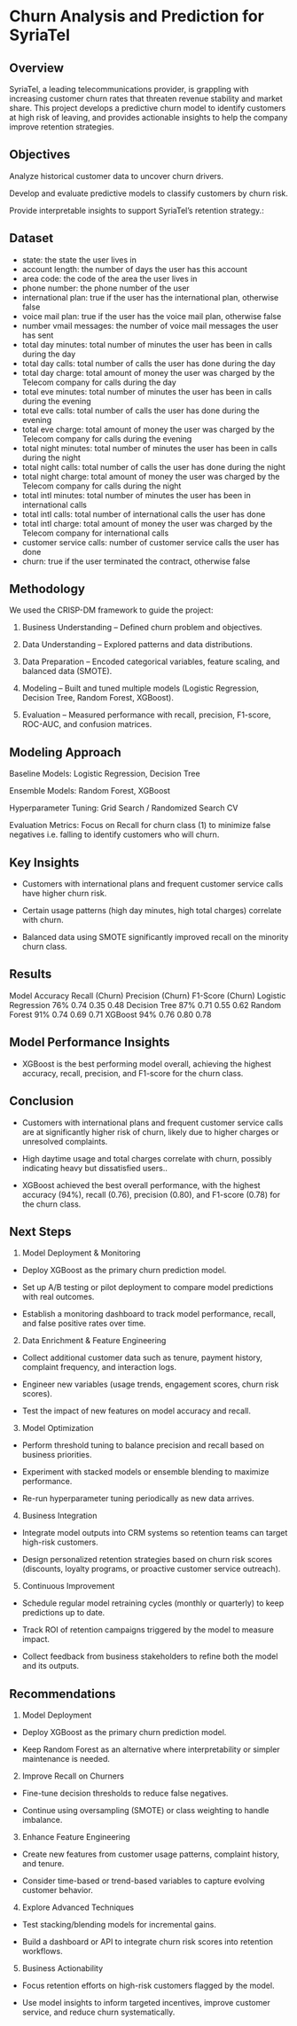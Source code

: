 # Churn Analysis and Prediction for SyriaTel

## Overview
SyriaTel, a leading telecommunications provider, is grappling with increasing customer churn rates that threaten revenue stability and market share. This project develops a predictive churn model to identify customers at high risk of leaving, and provides actionable insights to help the company improve retention strategies.

## Objectives

Analyze historical customer data to uncover churn drivers.

Develop and evaluate predictive models to classify customers by churn risk.

Provide interpretable insights to support SyriaTel’s retention strategy.:

## Dataset
* state: the state the user lives in
* account length: the number of days the user has this account
* area code: the code of the area the user lives in
* phone number: the phone number of the user
* international plan: true if the user has the international plan, otherwise false
* voice mail plan: true if the user has the voice mail plan, otherwise false
* number vmail messages: the number of voice mail messages the user has sent
* total day minutes: total number of minutes the user has been in calls during the day
* total day calls: total number of calls the user has done during the day
* total day charge: total amount of money the user was charged by the Telecom company for calls during the day
* total eve minutes: total number of minutes the user has been in calls during the evening
* total eve calls: total number of calls the user has done during the evening
* total eve charge: total amount of money the user was charged by the Telecom company for calls during the evening
* total night minutes: total number of minutes the user has been in calls during the night
* total night calls: total number of calls the user has done during the night
* total night charge: total amount of money the user was charged by the Telecom company for calls during the night
* total intl minutes: total number of minutes the user has been in international calls
* total intl calls: total number of international calls the user has done
* total intl charge: total amount of money the user was charged by the Telecom company for international calls
* customer service calls: number of customer service calls the user has done
* churn: true if the user terminated the contract, otherwise false


## Methodology

We used the CRISP-DM framework to guide the project:

1. Business Understanding – Defined churn problem and objectives.

2. Data Understanding – Explored patterns and data distributions.

3. Data Preparation – Encoded categorical variables, feature scaling, and balanced data (SMOTE).

4. Modeling – Built and tuned multiple models (Logistic Regression, Decision Tree, Random Forest, XGBoost).

5. Evaluation – Measured performance with recall, precision, F1-score, ROC-AUC, and confusion matrices.


## Modeling Approach

Baseline Models: Logistic Regression, Decision Tree

Ensemble Models: Random Forest, XGBoost

Hyperparameter Tuning: Grid Search / Randomized Search CV

Evaluation Metrics: Focus on Recall for churn class (1) to minimize false negatives i.e. falling to identify customers who will churn.


## Key Insights

* Customers with international plans and frequent customer service calls have higher churn risk.

* Certain usage patterns (high day minutes, high total charges) correlate with churn.

* Balanced data using SMOTE significantly improved recall on the minority churn class.

## Results
Model	Accuracy	Recall (Churn)	Precision (Churn)	F1-Score (Churn)
Logistic Regression	76%	0.74	0.35	0.48
Decision Tree	87%	0.71	0.55	0.62
Random Forest	91%	0.74	0.69	0.71
XGBoost	94%	0.76	0.80	0.78

## Model Performance Insights

* XGBoost is the best performing model overall, achieving the highest accuracy, recall, precision, and F1-score for the churn class.



## Conclusion  

* Customers with international plans and frequent customer service calls are at significantly higher risk of churn, likely due to higher charges or unresolved complaints.

 * High daytime usage and total charges correlate with churn, possibly indicating heavy but dissatisfied users..

* XGBoost achieved the best overall performance, with the highest accuracy (94%), recall (0.76), precision (0.80), and F1-score (0.78) for the churn class.


## Next Steps

1. Model Deployment & Monitoring

* Deploy XGBoost as the primary churn prediction model.

* Set up A/B testing or pilot deployment to compare model predictions with real outcomes.

* Establish a monitoring dashboard to track model performance, recall, and false positive rates over time.

2. Data Enrichment & Feature Engineering

* Collect additional customer data such as tenure, payment history, complaint frequency, and interaction logs.

* Engineer new variables (usage trends, engagement scores, churn risk scores).

* Test the impact of new features on model accuracy and recall.

3. Model Optimization

* Perform threshold tuning to balance precision and recall based on business priorities.

* Experiment with stacked models or ensemble blending to maximize performance.

* Re-run hyperparameter tuning periodically as new data arrives.

4. Business Integration

* Integrate model outputs into CRM systems so retention teams can target high-risk customers.

* Design personalized retention strategies based on churn risk scores (discounts, loyalty programs, or proactive customer service outreach).

5. Continuous Improvement

* Schedule regular model retraining cycles (monthly or quarterly) to keep predictions up to date.

* Track ROI of retention campaigns triggered by the model to measure impact.

* Collect feedback from business stakeholders to refine both the model and its outputs.

## Recommendations

1. Model Deployment

* Deploy XGBoost as the primary churn prediction model.

* Keep Random Forest as an alternative where interpretability or simpler maintenance is needed.

2. Improve Recall on Churners

* Fine-tune decision thresholds to reduce false negatives.

* Continue using oversampling (SMOTE) or class weighting to handle imbalance.

3. Enhance Feature Engineering

* Create new features from customer usage patterns, complaint history, and tenure.

* Consider time-based or trend-based variables to capture evolving customer behavior.

4. Explore Advanced Techniques

* Test stacking/blending models for incremental gains.

* Build a dashboard or API to integrate churn risk scores into retention workflows.

5. Business Actionability

* Focus retention efforts on high-risk customers flagged by the model.

* Use model insights to inform targeted incentives, improve customer service, and reduce churn systematically.

